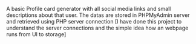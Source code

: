 A basic Profile card generator with all social media links and small descriptions about that user.
The datas are stored in PHPMyAdmin server and retrieved using PHP server connection
[I have done this project to understand the server connections and the simple idea how an webpage runs from UI to storage]
